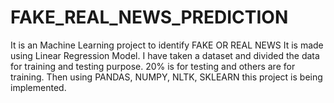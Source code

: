 # FAKE_REAL_NEWS_PREDICTION
It is an Machine Learning project to identify FAKE OR REAL NEWS
It is made using Linear Regression Model. I have taken a dataset and divided the data for training and testing purpose. 20% is for testing and others are for training. 
Then using PANDAS, NUMPY, NLTK, SKLEARN this project is being implemented.

